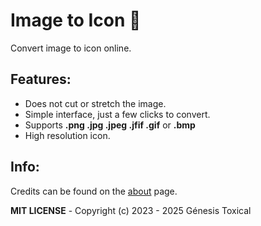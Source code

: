 # Image to Icon 🫧

Convert image to icon online.

## Features:

- Does not cut or stretch the image.
- Simple interface, just a few clicks to convert.
- Supports **.png .jpg .jpeg .jfif .gif** or **.bmp**
- High resolution icon.

## Info:

Credits can be found on the [about](https://genesistoxical.github.io/webapp/about.html) page.

**MIT LICENSE** - Copyright (c) 2023 - 2025 Génesis Toxical
